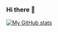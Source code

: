### Hi there 👋

[![My GitHub stats](https://github-readme-stats.vercel.app/api?username=sowen1023&show_icons=true&count_private=false&theme=cobalt)](https://github.com/anuraghazra/github-readme-stats)

<!--
**sowen1023/sowen1023** is a ✨ _special_ ✨ repository because its `README.md` (this file) appears on your GitHub profile.

Here are some ideas to get you started:

- 🔭 I’m currently working on ...
- 🌱 I’m currently learning ...
- 👯 I’m looking to collaborate on ...
- 🤔 I’m looking for help with ...
- 💬 Ask me about ...
- 📫 How to reach me: ...
- 😄 Pronouns: ...
- ⚡ Fun fact: ...
-->

